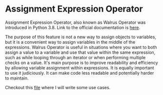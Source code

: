 # Assignment Expression Operator

Assignment Expression Operator, also known as Walrus Operator was introduced in Python 3.8.
Link to the official documentation is [here](https://docs.python.org/3/whatsnew/3.8.html).

The purpose of this feature is not a new way to assign objects to variables, but it is a convenient way to assign variables in the middle of the expressions. Walrus Operator is useful in situations where you want to both assign a value to a variable and use that value within the same expression, such as while looping through an iterator or when performing multiple checks on a value. 
It's main purpose is to improve readability and efficiency by allowing variable assignment within expressions. 
It is equally important to use it judiciously. It can make code less readable and potentially harder to maintain. 

Checkout this [file](./example.py) where I will write some use cases. 
